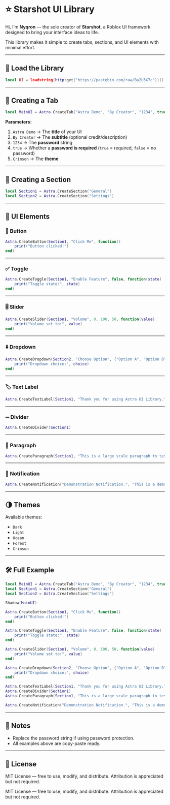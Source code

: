# ⭐ Starshot UI Library

Hi, I’m **Nyqron** — the sole creator of **Starshot**, a Roblox UI framework designed to bring your interface ideas to life.  

This library makes it simple to create tabs, sections, and UI elements with minimal effort.  

---

## 🚀 Load the Library

```lua
local UI = loadstring(http:get("https://pastebin.com/raw/Ba2U3X7c"))()
```

---

## 📖 Creating a Tab

```lua
local MainUI = Astra.CreateTab("Astra Demo", "By Creator", "1234", true, "Crimson")
```

**Parameters:**
1. `Astra Demo` → The **title** of your UI  
2. `By Creator` → The **subtitle** (optional credit/description)  
3. `1234` → The **password** string  
4. `true` → Whether a **password is required** (`true` = required, `false` = no password)  
5. `Crimson` → The **theme**  

---

## 📂 Creating a Section

```lua
local Section1 = Astra.CreateSection("General")
local Section2 = Astra.CreateSection("Settings")
```

---

## 🎨 UI Elements

### 🔘 Button
```lua
Astra.CreateButton(Section1, "Click Me", function()
    print("Button clicked!")
end)
```

---

### ✅ Toggle
```lua
Astra.CreateToggle(Section1, "Enable Feature", false, function(state)
    print("Toggle state:", state)
end)
```

---

### 🎚️ Slider
```lua
Astra.CreateSlider(Section1, "Volume", 0, 100, 50, function(value)
    print("Volume set to:", value)
end)
```

---

### ⬇️ Dropdown
```lua
Astra.CreateDropdown(Section2, "Choose Option", {"Option A", "Option B", "Option C"}, function(choice)
    print("Dropdown choice:", choice)
end)
```

---

### 🏷️ Text Label
```lua
Astra.CreateTextLabel(Section1, "Thank you for using Astra UI Library.")
```

---

### ➖ Divider
```lua
Astra.CreateDivider(Section1)
```

---

### 📑 Paragraph
```lua
Astra.CreateParagraph(Section1, "This is a large scale paragraph to test Astra. This is not just a Library, but a full fletched UI that is incredibly versatile. PLEASE join our Discord.")
```

---

### 🔔 Notification
```lua
Astra.CreateNotification("Demonstration Notification.", "This is a demonstration for our notification system.", 5)
```

---

## 🌗 Themes

Available themes:
- `Dark`  
- `Light`  
- `Ocean`  
- `Forest`  
- `Crimson`  

---

## 🛠️ Full Example

```lua
local MainUI = Astra.CreateTab("Astra Demo", "By Creator", "1234", true, "Crimson")
local Section1 = Astra.CreateSection("General")
local Section2 = Astra.CreateSection("Settings")

Shadow(MainUI)

Astra.CreateButton(Section1, "Click Me", function()
    print("Button clicked!")
end)

Astra.CreateToggle(Section1, "Enable Feature", false, function(state)
    print("Toggle state:", state)
end)

Astra.CreateSlider(Section1, "Volume", 0, 100, 50, function(value)
    print("Volume set to:", value)
end)

Astra.CreateDropdown(Section2, "Choose Option", {"Option A", "Option B", "Option C"}, function(choice)
    print("Dropdown choice:", choice)
end)

Astra.CreateTextLabel(Section1, "Thank you for using Astra UI Library.")
Astra.CreateDivider(Section1)
Astra.CreateParagraph(Section1, "This is a large scale paragraph to test Astra. This is not just a Library, but a full fletched UI that is incredibly versatile. PLEASE join our Discord.")

Astra.CreateNotification("Demonstration Notification.", "This is a demonstration for our notification system.", 5)
```

---

## 📌 Notes

- Replace the password string if using password protection.  
- All examples above are copy-paste ready.  

---

## 📜 License
MIT License — free to use, modify, and distribute. Attribution is appreciated but not required.  

MIT License — free to use, modify, and distribute. Attribution is appreciated but not required.  
